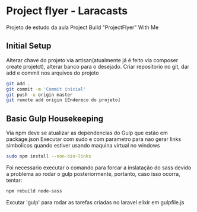 # Project flyer - Laracasts

Projeto de estudo da aula Project Build "ProjectFlyer" With Me

## Initial Setup

Alterar chave do projeto via artisan(atualmente já é feito via composer create projetct), alterar banco para o desejado.
Criar repositorio no git, dar add e commit nos arquivos do projeto

```sh
git add .
git commit -m 'Commit inicial'
git push -u origin master
git remote add origin [Endereco do projeto]
```


## Basic Gulp Housekeeping

Via npm deve se atualizar as dependencias do Gulp que estão em package.json
Executar com sudo e com parametro para nao gerar links simbolicos quando estiver usando maquina virtual no windows

```sh
sudo npm install --non-bin-links
```

Foi necessario executar o comando para forcar a inslatação do sass devido a problema ao rodar o gulp posteriormente, portanto, caso isso ocorra, tentar:
```sh
npm rebuild node-sass
```

Excutar 'gulp' para rodar as tarefas criadas no laravel elixir em gulpfile.js

